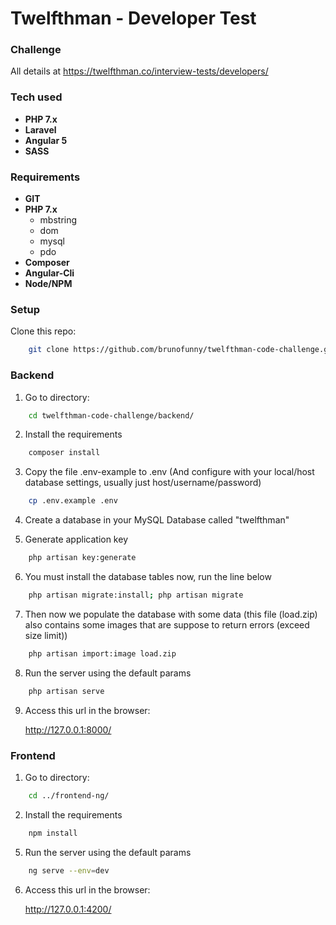
# Twelfthman - Developer Test

### Challenge

All details at https://twelfthman.co/interview-tests/developers/

### Tech used

- **PHP 7.x**
- **Laravel**
- **Angular 5**
- **SASS**

### Requirements

- **GIT**
- **PHP 7.x**
	- mbstring
	- dom
	- mysql
	- pdo
- **Composer**
- **Angular-Cli**
- **Node/NPM**

### Setup

Clone this repo:
```bash
    git clone https://github.com/brunofunny/twelfthman-code-challenge.git
```

### Backend

1. Go to directory:
```bash
    cd twelfthman-code-challenge/backend/
```
2. Install the requirements
```bash
    composer install
``` 
3. Copy the file .env-example to .env (And configure with your local/host database settings, usually just host/username/password)
```bash
    cp .env.example .env
```
4. Create a database in your MySQL Database called "twelfthman"

5. Generate application key
```bash
    php artisan key:generate
```
6. You must install the database tables now, run the line below
```bash
    php artisan migrate:install; php artisan migrate
```
7. Then now we populate the database with some data (this file (load.zip) also contains some images that are suppose to return errors (exceed size limit))
```bash
    php artisan import:image load.zip
```
8. Run the server using the default params
```bash
    php artisan serve
```
9. Access this url in the browser:

    http://127.0.0.1:8000/

### Frontend

1. Go to directory:
```bash
    cd ../frontend-ng/
```
2. Install the requirements
```bash
    npm install
```
5. Run the server using the default params
```bash
    ng serve --env=dev
```
6. Access this url in the browser:

    http://127.0.0.1:4200/